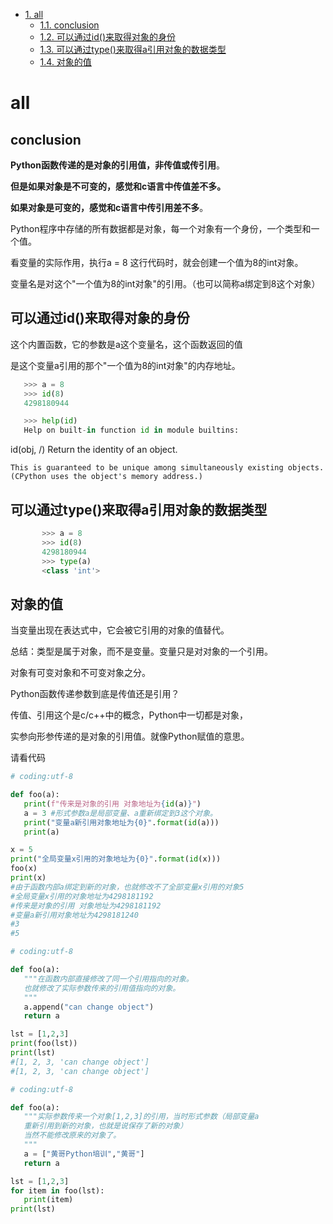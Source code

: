 <!-- TOC -->

- [1. all](#1-all)
    - [1.1. conclusion](#11-conclusion)
    - [1.2. 可以通过id()来取得对象的身份](#12-%E5%8F%AF%E4%BB%A5%E9%80%9A%E8%BF%87id%E6%9D%A5%E5%8F%96%E5%BE%97%E5%AF%B9%E8%B1%A1%E7%9A%84%E8%BA%AB%E4%BB%BD)
    - [1.3. 可以通过type()来取得a引用对象的数据类型](#13-%E5%8F%AF%E4%BB%A5%E9%80%9A%E8%BF%87type%E6%9D%A5%E5%8F%96%E5%BE%97a%E5%BC%95%E7%94%A8%E5%AF%B9%E8%B1%A1%E7%9A%84%E6%95%B0%E6%8D%AE%E7%B1%BB%E5%9E%8B)
    - [1.4. 对象的值](#14-%E5%AF%B9%E8%B1%A1%E7%9A%84%E5%80%BC)

<!-- /TOC -->

# all
<a id="markdown-all" name="all"></a>




## conclusion
<a id="markdown-conclusion" name="conclusion"></a>

**Python函数传递的是对象的引用值，非传值或传引用**。

**但是如果对象是不可变的，感觉和c语言中传值差不多。**

**如果对象是可变的，感觉和c语言中传引用差不多**。

Python程序中存储的所有数据都是对象，每一个对象有一个身份，一个类型和一个值。

看变量的实际作用，执行a = 8 这行代码时，就会创建一个值为8的int对象。

变量名是对这个"一个值为8的int对象"的引用。（也可以简称a绑定到8这个对象）

## 可以通过id()来取得对象的身份
<a id="markdown-%E5%8F%AF%E4%BB%A5%E9%80%9A%E8%BF%87id()%E6%9D%A5%E5%8F%96%E5%BE%97%E5%AF%B9%E8%B1%A1%E7%9A%84%E8%BA%AB%E4%BB%BD" name="%E5%8F%AF%E4%BB%A5%E9%80%9A%E8%BF%87id()%E6%9D%A5%E5%8F%96%E5%BE%97%E5%AF%B9%E8%B1%A1%E7%9A%84%E8%BA%AB%E4%BB%BD"></a>

这个内置函数，它的参数是a这个变量名，这个函数返回的值

是这个变量a引用的那个"一个值为8的int对象"的内存地址。
```py
   >>> a = 8
   >>> id(8)
   4298180944

   >>> help(id)
   Help on built-in function id in module builtins:
```
id(obj, /)
    Return the identity of an object.

    This is guaranteed to be unique among simultaneously existing objects.
    (CPython uses the object's memory address.)


## 可以通过type()来取得a引用对象的数据类型
<a id="markdown-%E5%8F%AF%E4%BB%A5%E9%80%9A%E8%BF%87type()%E6%9D%A5%E5%8F%96%E5%BE%97a%E5%BC%95%E7%94%A8%E5%AF%B9%E8%B1%A1%E7%9A%84%E6%95%B0%E6%8D%AE%E7%B1%BB%E5%9E%8B" name="%E5%8F%AF%E4%BB%A5%E9%80%9A%E8%BF%87type()%E6%9D%A5%E5%8F%96%E5%BE%97a%E5%BC%95%E7%94%A8%E5%AF%B9%E8%B1%A1%E7%9A%84%E6%95%B0%E6%8D%AE%E7%B1%BB%E5%9E%8B"></a>
```py
       >>> a = 8
       >>> id(8)
       4298180944
       >>> type(a)
       <class 'int'>
```

## 对象的值
<a id="markdown-%E5%AF%B9%E8%B1%A1%E7%9A%84%E5%80%BC" name="%E5%AF%B9%E8%B1%A1%E7%9A%84%E5%80%BC"></a>

当变量出现在表达式中，它会被它引用的对象的值替代。

总结：类型是属于对象，而不是变量。变量只是对对象的一个引用。

对象有可变对象和不可变对象之分。



Python函数传递参数到底是传值还是引用？

传值、引用这个是c/c++中的概念，Python中一切都是对象，

实参向形参传递的是对象的引用值。就像Python赋值的意思。

请看代码
```py
# coding:utf-8

def foo(a):
   print(f"传来是对象的引用 对象地址为{id(a)}")
   a = 3 #形式参数a是局部变量、a重新绑定到3这个对象。
   print("变量a新引用对象地址为{0}".format(id(a)))
   print(a)

x = 5
print("全局变量x引用的对象地址为{0}".format(id(x)))
foo(x)
print(x)
#由于函数内部a绑定到新的对象，也就修改不了全部变量x引用的对象5
#全局变量x引用的对象地址为4298181192
#传来是对象的引用 对象地址为4298181192
#变量a新引用对象地址为4298181240
#3
#5
```

```py
# coding:utf-8

def foo(a):
   """在函数内部直接修改了同一个引用指向的对象。
   也就修改了实际参数传来的引用值指向的对象。
   """
   a.append("can change object")
   return a

lst = [1,2,3]
print(foo(lst))
print(lst)
#[1, 2, 3, 'can change object']
#[1, 2, 3, 'can change object']
```

```py
# coding:utf-8

def foo(a):
   """实际参数传来一个对象[1,2,3]的引用，当时形式参数（局部变量a
   重新引用到新的对象，也就是说保存了新的对象）
   当然不能修改原来的对象了。
   """
   a = ["黄哥Python培训","黄哥"]
   return a

lst = [1,2,3]
for item in foo(lst):
   print(item)
print(lst)
```
